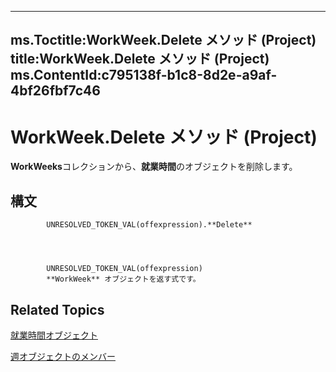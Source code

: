 

---
ms.Toctitle:WorkWeek.Delete メソッド (Project)
title:WorkWeek.Delete メソッド (Project)
ms.ContentId:c795138f-b1c8-8d2e-a9af-4bf26fbf7c46
---
# WorkWeek.Delete メソッド (Project)




**WorkWeeks**コレクションから、**就業時間**のオブジェクトを削除します。

## 構文

            UNRESOLVED_TOKEN_VAL(offexpression).**Delete**




            UNRESOLVED_TOKEN_VAL(offexpression)
            **WorkWeek** オブジェクトを返す式です。



## Related Topics

[就業時間オブジェクト](d2dc3a0a-a869-2675-5e1c-971157a9d499.md)

[週オブジェクトのメンバー](05d0ffdd-dd3d-a2e6-210b-b62071345b17.md)





